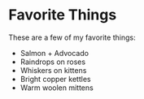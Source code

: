# Favorite Things

These are a few of my favorite things:

- Salmon + Advocado
- Raindrops on roses
- Whiskers on kittens
- Bright copper kettles
- Warm woolen mittens
